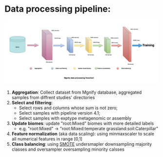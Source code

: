 # Data processing pipeline:<br />
![alt text](Mgnify_data_processing_flowchart.png "Title")
1. **Aggregation**: Collect dataset from Mgnify database, aggregated samples from diffrent studies' directories
2. **Select and filtering**: 
    - Select rows and columns whose sum is not zero;<br />
    - Select samples with pipeline version 4.1; <br />
    - Select samples with exptype metagenomic or assembly
3. **Update biomes**: update "root:Mixed" biomes with more detailed labels <br />
    - e.g. "root:Mixed" -> "root:Mixed:temperate grassland:soil:Caterpillar"
4. **Feature normalization** (aka data scaling): using minmaxscaler to scale all numerical features in range [0,1] <br />
5. **Class balancing**: using [SMOTE](https://imbalanced-learn.org/stable/install.html) undersmapler downsampling majority classes and oversampler oversampling minority calsses
